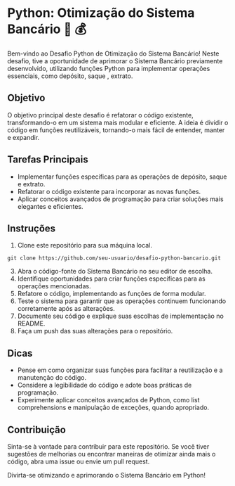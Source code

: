 # Python: Otimização do Sistema Bancário 🐍 💰
Bem-vindo ao Desafio Python de Otimização do Sistema Bancário! Neste desafio, tive a oportunidade de aprimorar o Sistema Bancário previamente desenvolvido, utilizando funções Python para implementar operações essenciais, como depósito, saque , extrato.

## Objetivo
O objetivo principal deste desafio é refatorar o código existente, transformando-o em um sistema mais modular e eficiente. A ideia é dividir o código em funções reutilizáveis, tornando-o mais fácil de entender, manter e expandir.

## Tarefas Principais
* Implementar funções específicas para as operações de depósito, saque e extrato.
* Refatorar o código existente para incorporar as novas funções.
* Aplicar conceitos avançados de programação para criar soluções mais elegantes e eficientes.
  
## Instruções
1. Clone este repositório para sua máquina local.
   
```#!/bin/bash
git clone https://github.com/seu-usuario/desafio-python-bancario.git
```

3. Abra o código-fonte do Sistema Bancário no seu editor de escolha.
4. Identifique oportunidades para criar funções específicas para as operações mencionadas.
5. Refatore o código, implementando as funções de forma modular.
6. Teste o sistema para garantir que as operações continuem funcionando corretamente após as alterações.
7. Documente seu código e explique suas escolhas de implementação no README.
8. Faça um push das suas alterações para o repositório.
## Dicas
* Pense em como organizar suas funções para facilitar a reutilização e a manutenção do código.
* Considere a legibilidade do código e adote boas práticas de programação.
* Experimente aplicar conceitos avançados de Python, como list comprehensions e manipulação de exceções, quando apropriado.
## Contribuição
Sinta-se à vontade para contribuir para este repositório. Se você tiver sugestões de melhorias ou encontrar maneiras de otimizar ainda mais o código, abra uma issue ou envie um pull request.

Divirta-se otimizando e aprimorando o Sistema Bancário em Python!






